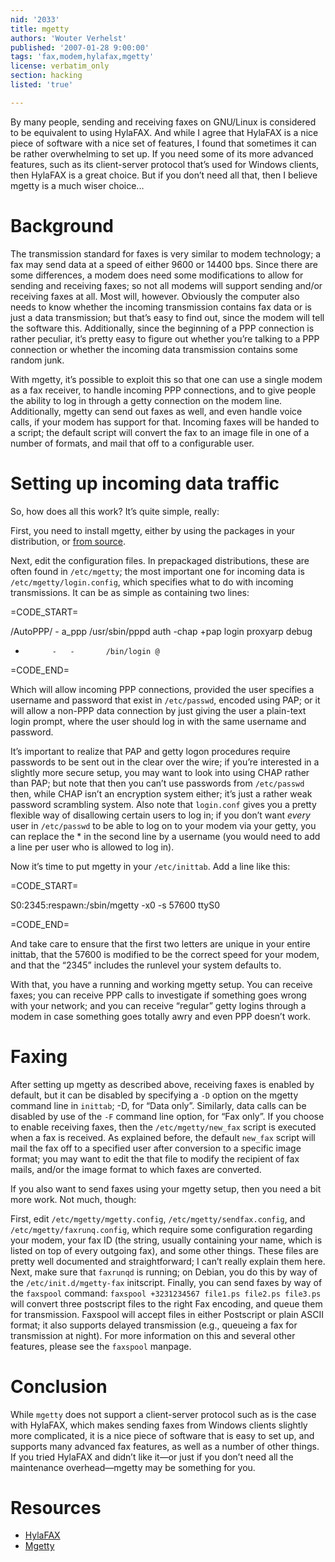 ```yaml
---
nid: '2033'
title: mgetty
authors: 'Wouter Verhelst'
published: '2007-01-28 9:00:00'
tags: 'fax,modem,hylafax,mgetty'
license: verbatim_only
section: hacking
listed: 'true'

---
```

By many people, sending and receiving faxes on GNU/Linux is considered to be equivalent to using HylaFAX. And while I agree that HylaFAX is a nice piece of software with a nice set of features, I found that sometimes it can be rather overwhelming to set up. If you need some of its more advanced features, such as its client-server protocol that’s used for Windows clients, then HylaFAX is a great choice. But if you don’t need all that, then I believe mgetty is a much wiser choice...


# Background

The transmission standard for faxes is very similar to modem technology; a fax may send data at a speed of either 9600 or 14400 bps. Since there are some differences, a modem does need some modifications to allow for sending and receiving faxes; so not all modems will support sending and/or receiving faxes at all. Most will, however. Obviously the computer also needs to know whether the incoming transmission contains fax data or is just a data transmission; but that’s easy to find out, since the modem will tell the software this. Additionally, since the beginning of a PPP connection is rather peculiar, it’s pretty easy to figure out whether you’re talking to a PPP connection or whether the incoming data transmission contains some random junk.

With mgetty, it’s possible to exploit this so that one can use a single modem as a fax receiver, to handle incoming PPP connections, and to give people the ability to log in through a getty connection on the modem line. Additionally, mgetty can send out faxes as well, and even handle voice calls, if your modem has support for that. Incoming faxes will be handed to a script; the default script will convert the fax to an image file in one of a number of formats, and mail that off to a configurable user.


# Setting up incoming data traffic

So, how does all this work? It’s quite simple, really:

First, you need to install mgetty, either by using the packages in your distribution, or [from source](ftp://alpha.greenie.net/pub/mgetty/source/).

Next, edit the configuration files. In prepackaged distributions, these are often found in `/etc/mgetty`; the most important one for incoming data is `/etc/mgetty/login.config`, which specifies what to do with incoming transmissions. It can be as simple as containing two lines:


=CODE_START=

/AutoPPP/   -   a_ppp   /usr/sbin/pppd auth -chap +pap login proxyarp debug
*           -   -       /bin/login @

=CODE_END=

Which will allow incoming PPP connections, provided the user specifies a username and password that exist in `/etc/passwd`, encoded using PAP; or it will allow a non-PPP data connection by just giving the user a plain-text login prompt, where the user should log in with the same username and password.

It’s important to realize that PAP and getty logon procedures require passwords to be sent out in the clear over the wire; if you’re interested in a slightly more secure setup, you may want to look into using CHAP rather than PAP; but note that then you can’t use passwords from `/etc/passwd` then, while CHAP isn’t an encryption system either; it’s just a rather weak password scrambling system. Also note that `login.conf` gives you a pretty flexible way of disallowing certain users to log in; if you don’t want _every_ user in `/etc/passwd` to be able to log on to your modem via your getty, you can replace the * in the second line by a username (you would need to add a line per user who is allowed to log in).

Now it’s time to put mgetty in your `/etc/inittab`. Add a line like this:


=CODE_START=

S0:2345:respawn:/sbin/mgetty -x0 -s 57600 ttyS0

=CODE_END=

And take care to ensure that the first two letters are unique in your entire inittab, that the 57600 is modified to be the correct speed for your modem, and that the “2345” includes the runlevel your system defaults to.

With that, you have a running and working mgetty setup. You can receive faxes; you can receive PPP calls to investigate if something goes wrong with your network; and you can receive “regular” getty logins through a modem in case something goes totally awry and even PPP doesn’t work.


# Faxing

After setting up mgetty as described above, receiving faxes is enabled by default, but it can be disabled by specifying a `-D` option on the mgetty command line in `inittab`; -D, for “Data only”. Similarly, data calls can be disabled by use of the `-F` command line option, for “Fax only”. If you choose to enable receiving faxes, then the `/etc/mgetty/new_fax` script is executed when a fax is received. As explained before, the default `new_fax` script will mail the fax off to a specified user after conversion to a specific image format; you may want to edit the that file to modify the recipient of fax mails, and/or the image format to which faxes are converted.

If you also want to send faxes using your mgetty setup, then you need a bit more work. Not much, though:

First, edit `/etc/mgetty/mgetty.config`, `/etc/mgetty/sendfax.config`, and `/etc/mgetty/faxrunq.config`, which require some configuration regarding your modem, your fax ID (the string, usually containing your name, which is listed on top of every outgoing fax), and some other things. These files are pretty well documented and straightforward; I can’t really explain them here. Next, make sure that `faxrunqd` is running; on Debian, you do this by way of the `/etc/init.d/mgetty-fax` initscript. Finally, you can send faxes by way of the `faxspool` command: `faxspool +3231234567 file1.ps file2.ps file3.ps` will convert three postscript files to the right Fax encoding, and queue them for transmission. Faxspool will accept files in either Postscript or plain ASCII format; it also supports delayed transmission (e.g., queueing a fax for transmission at night). For more information on this and several other features, please see the `faxspool` manpage.


# Conclusion

While `mgetty` does not support a client-server protocol such as is the case with HylaFAX, which makes sending faxes from Windows clients slightly more complicated, it is a nice piece of software that is easy to set up, and supports many advanced fax features, as well as a number of other things. If you tried HylaFAX and didn’t like it—or just if you don’t need all the maintenance overhead—mgetty may be something for you.


# Resources


* [HylaFAX](http://www.hylafax.org/)
* [Mgetty](http://mgetty.greenie.net/)

